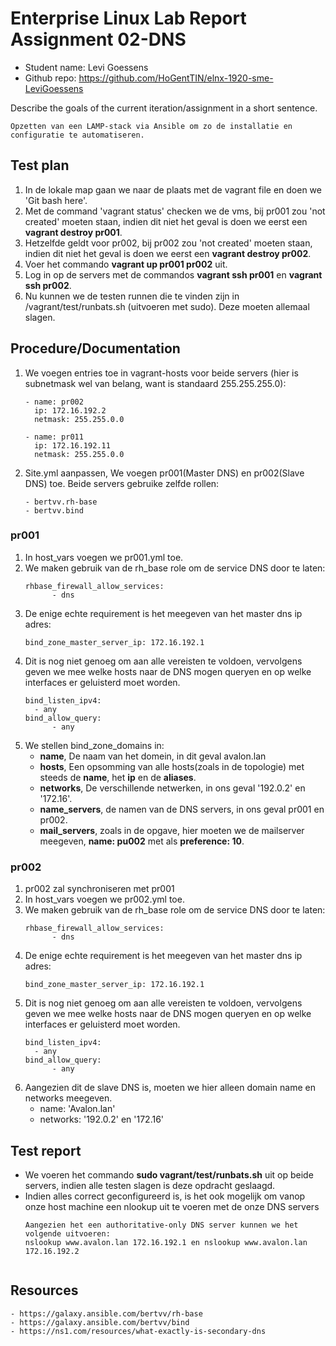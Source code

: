 # Enterprise Linux Lab Report Assignment 02-DNS

- Student name: Levi Goessens
- Github repo: <https://github.com/HoGentTIN/elnx-1920-sme-LeviGoessens>

Describe the goals of the current iteration/assignment in a short sentence.
```
Opzetten van een LAMP-stack via Ansible om zo de installatie en configuratie te automatiseren.
```

## Test plan

1. In de lokale map gaan we naar de plaats met de vagrant file en doen we 'Git bash here'.
2. Met de command 'vagrant status' checken we de vms, bij pr001 zou 'not created' moeten staan, indien dit niet het geval is doen we eerst een **vagrant destroy pr001**.
3. Hetzelfde geldt voor pr002, bij pr002 zou 'not created' moeten staan, indien dit niet het geval is doen we eerst een **vagrant destroy pr002**.
4. Voer het commando **vagrant up pr001 pr002** uit.
5. Log in op de servers met de commandos **vagrant ssh pr001** en **vagrant ssh pr002**.
6. Nu kunnen we de testen runnen die te vinden zijn in /vagrant/test/runbats.sh (uitvoeren met sudo). Deze moeten allemaal slagen.



## Procedure/Documentation

1. We voegen entries toe in vagrant-hosts voor beide servers (hier is subnetmask wel van belang, want is standaard 255.255.255.0):
	```
	- name: pr002
  	  ip: 172.16.192.2
  	  netmask: 255.255.0.0

	- name: pr011
  	  ip: 172.16.192.11
  	  netmask: 255.255.0.0
	```
2. Site.yml aanpassen, We voegen pr001(Master DNS) en pr002(Slave DNS) toe. Beide servers gebruike zelfde rollen:
    ```
    - bertvv.rh-base
    - bertvv.bind
    ```
### pr001
1. In host_vars voegen we pr001.yml toe.
2. We maken gebruik van de rh_base role om de service DNS door te laten:
	```
	rhbase_firewall_allow_services:
          - dns
	```
3. De enige echte requirement is het meegeven van het master dns ip adres:
	```
	bind_zone_master_server_ip: 172.16.192.1
	```
4. Dit is nog niet genoeg om aan alle vereisten te voldoen, vervolgens geven we mee welke hosts naar de DNS mogen queryen en op welke interfaces er geluisterd moet worden.
	```
	bind_listen_ipv4:
  	  - any
	bind_allow_query:
          - any
	```
5. We stellen bind_zone_domains in:
	- **name**, De naam van het domein, in dit geval avalon.lan
	- **hosts**, Een opsomming van alle hosts(zoals in de topologie) met steeds de **name**, het **ip** en de **aliases**.
	- **networks**, De verschillende netwerken, in ons geval '192.0.2' en '172.16'.
	- **name_servers**, de namen van de DNS servers, in ons geval pr001 en pr002.
	- **mail_servers**, zoals in de opgave, hier moeten we de mailserver meegeven, **name: pu002** met als **preference: 10**.

### pr002
1. pr002 zal synchroniseren met pr001
2. In host_vars voegen we pr002.yml toe.
3. We maken gebruik van de rh_base role om de service DNS door te laten:
	```
	rhbase_firewall_allow_services:
          - dns
	```
4. De enige echte requirement is het meegeven van het master dns ip adres:
	```
	bind_zone_master_server_ip: 172.16.192.1
	```
5. Dit is nog niet genoeg om aan alle vereisten te voldoen, vervolgens geven we mee welke hosts naar de DNS mogen queryen en op welke interfaces er geluisterd moet worden.
	```
	bind_listen_ipv4:
  	  - any
	bind_allow_query:
          - any
	```
6. Aangezien dit de slave DNS is, moeten we hier alleen domain name en networks meegeven.
 	- name: 'Avalon.lan'
	- networks: '192.0.2' en '172.16'

	

## Test report

- We voeren het commando **sudo vagrant/test/runbats.sh** uit op beide servers, indien alle testen slagen is deze opdracht geslaagd.
- Indien alles correct geconfigureerd is, is het ook mogelijk om vanop onze host machine een nlookup uit te voeren met de onze DNS servers
	```
	Aangezien het een authoritative-only DNS server kunnen we het volgende uitvoeren:
	nslookup www.avalon.lan 172.16.192.1 en nslookup www.avalon.lan 172.16.192.2


## Resources

	- https://galaxy.ansible.com/bertvv/rh-base
	- https://galaxy.ansible.com/bertvv/bind
	- https://ns1.com/resources/what-exactly-is-secondary-dns

